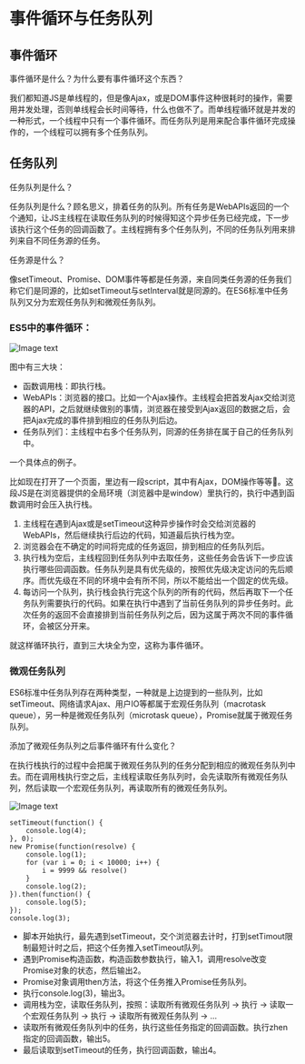 # 事件循环与任务队列

## 事件循环

事件循环是什么？为什么要有事件循环这个东西？

我们都知道JS是单线程的，但是像Ajax，或是DOM事件这种很耗时的操作，需要用并发处理，否则单线程会长时间等待，什么也做不了。而单线程循环就是并发的一种形式，一个线程中只有一个事件循环。而任务队列是用来配合事件循环完成操作的，一个线程可以拥有多个任务队列。

## 任务队列

任务队列是什么？

任务队列是什么？顾名思义，排着任务的队列。所有任务是WebAPIs返回的一个个通知，让JS主线程在读取任务队列的时候得知这个异步任务已经完成，下一步该执行这个任务的回调函数了。主线程拥有多个任务队列，不同的任务队列用来排列来自不同任务源的任务。

任务源是什么？

像setTimeout、Promise、DOM事件等都是任务源，来自同类任务源的任务我们称它们是同源的，比如setTimeout与setInterval就是同源的。在ES6标准中任务队列又分为宏观任务队列和微观任务队列。

### ES5中的事件循环：

![Image text](https://upload-images.jianshu.io/upload_images/5569096-16eec79408c955ba.png?imageMogr2/auto-orient/strip|imageView2/2/format/webp)

图中有三大块：

* 函数调用栈：即执行栈。
* WebAPIs：浏览器的接口。比如一个Ajax操作。主线程会把首发Ajax交给浏览器的API，之后就继续做别的事情，浏览器在接受到Ajax返回的数据之后，会把Ajax完成的事件排到相应的任务队列后边。
* 任务队列们：主线程中右多个任务队列，同源的任务排在属于自己的任务队列中。

一个具体点的例子。

比如现在打开了一个页面，里边有一段script，其中有Ajax，DOM操作等等。这段JS是在浏览器提供的全局环境（浏览器中是window）里执行的，执行中遇到函数调用时会压入执行栈。

1. 主线程在遇到Ajax或是setTimeout这种异步操作时会交给浏览器的WebAPIs，然后继续执行后边的代码，知道最后执行栈为空。
2. 浏览器会在不确定的时间将完成的任务返回，排到相应的任务队列后。
3. 执行栈为空后，主线程回到任务队列中去取任务，这些任务会告诉下一步应该执行哪些回调函数。任务队列是具有优先级的，按照优先级决定访问的先后顺序。而优先级在不同的环境中会有所不同，所以不能给出一个固定的优先级。
4. 每访问一个队列，执行栈会执行完这个队列的所有的代码，然后再取下一个任务队列需要执行的代码。如果在执行中遇到了当前任务队列的异步任务时。此次任务的返回不会直接排到当前任务队列之后，因为这属于两次不同的事件循环，会被区分开来。

就这样循环执行，直到三大块全为空，这称为事件循环。

### 微观任务队列

ES6标准中任务队列存在两种类型，一种就是上边提到的一些队列，比如setTimeout、网络请求Ajax、用户IO等都属于宏观任务队列（macrotask queue），另一种是微观任务队列（microtask queue），Promise就属于微观任务队列。

添加了微观任务队列之后事件循环有什么变化？

在执行栈执行的过程中会把属于微观任务队列的任务分配到相应的微观任务队列中去。而在调用栈执行空之后，主线程读取任务队列时，会先读取所有微观任务队列，然后读取一个宏观任务队列，再读取所有的微观任务队列。

![Image text](https://upload-images.jianshu.io/upload_images/5569096-48a1851af57e919a.png?imageMogr2/auto-orient/strip|imageView2/2/w/746/format/webp)

```
setTimeout(function() {
    console.log(4);
}, 0);
new Promise(function(resolve) {
    console.log(1);
    for (var i = 0; i < 10000; i++) {
        i = 9999 && resolve()
    }
    console.log(2);
}).then(function() {
    console.log(5);
});
console.log(3);
```

* 脚本开始执行，最先遇到setTimeout，交个浏览器去计时，打到setTimout限制最短计时之后，把这个任务推入setTimeout队列。
* 遇到Promise构造函数，构造函数参数执行，输入1，调用resolve改变Promise对象的状态，然后输出2。
* Promise对象调用then方法，将这个任务推入Promise任务队列。
* 执行console.log(3)，输出3。
* 调用栈为空，读取任务队列，按照：读取所有微观任务队列 -> 执行 -> 读取一个宏观任务队列 -> 执行 -> 读取所有微观任务队列 -> ...
* 读取所有微观任务队列中的任务，执行这些任务指定的回调函数。执行zhen指定的回调函数，输出5。
* 最后读取到setTimeout的任务，执行回调函数，输出4。
